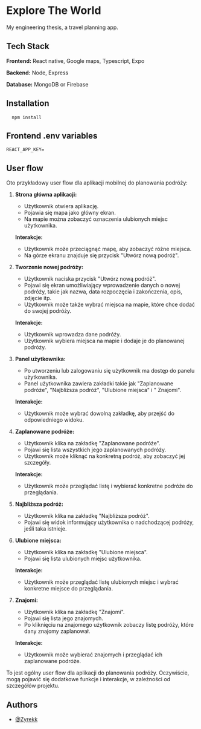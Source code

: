# Explore The World

My engineering thesis, a travel planning app.

## Tech Stack

**Frontend:** React native, Google maps, Typescript, Expo

**Backend:** Node, Express

**Database:** MongoDB or Firebase

## Installation

```npm
  npm install
```

## Frontend .env variables

```
REACT_APP_KEY=
```

## User flow

Oto przykładowy user flow dla aplikacji mobilnej do planowania podróży:

1. **Strona główna aplikacji:**

    - Użytkownik otwiera aplikację.
    - Pojawia się mapa jako główny ekran.
    - Na mapie można zobaczyć oznaczenia ulubionych miejsc użytkownika.

   **Interakcje:**

    - Użytkownik może przeciągnąć mapę, aby zobaczyć różne miejsca.
    - Na górze ekranu znajduje się przycisk "Utwórz nową podróż".

2. **Tworzenie nowej podróży:**

    - Użytkownik naciska przycisk "Utwórz nową podróż".
    - Pojawi się ekran umożliwiający wprowadzenie danych o nowej podróży, takie jak nazwa, data rozpoczęcia i
      zakończenia, opis, zdjęcie itp.
    - Użytkownik może także wybrać miejsca na mapie, które chce dodać do swojej podróży.

   **Interakcje:**

    - Użytkownik wprowadza dane podróży.
    - Użytkownik wybiera miejsca na mapie i dodaje je do planowanej podróży.

3. **Panel użytkownika:**

    - Po utworzeniu lub zalogowaniu się użytkownik ma dostęp do panelu użytkownika.
    - Panel użytkownika zawiera zakładki takie jak "Zaplanowane podróże", "Najbliższa podróż", "Ulubione miejsca" i "
      Znajomi".

   **Interakcje:**

    - Użytkownik może wybrać dowolną zakładkę, aby przejść do odpowiedniego widoku.

4. **Zaplanowane podróże:**

    - Użytkownik klika na zakładkę "Zaplanowane podróże".
    - Pojawi się lista wszystkich jego zaplanowanych podróży.
    - Użytkownik może kliknąć na konkretną podróż, aby zobaczyć jej szczegóły.

   **Interakcje:**

    - Użytkownik może przeglądać listę i wybierać konkretne podróże do przeglądania.

5. **Najbliższa podróż:**

    - Użytkownik klika na zakładkę "Najbliższa podróż".
    - Pojawi się widok informujący użytkownika o nadchodzącej podróży, jeśli taka istnieje.

6. **Ulubione miejsca:**

    - Użytkownik klika na zakładkę "Ulubione miejsca".
    - Pojawi się lista ulubionych miejsc użytkownika.

   **Interakcje:**

    - Użytkownik może przeglądać listę ulubionych miejsc i wybrać konkretne miejsce do przeglądania.

7. **Znajomi:**

    - Użytkownik klika na zakładkę "Znajomi".
    - Pojawi się lista jego znajomych.
    - Po kliknięciu na znajomego użytkownik zobaczy listę podróży, które dany znajomy zaplanował.

   **Interakcje:**

    - Użytkownik może wybierać znajomych i przeglądać ich zaplanowane podróże.

To jest ogólny user flow dla aplikacji do planowania podróży. Oczywiście, mogą pojawić się dodatkowe funkcje i
interakcje, w zależności od szczegółów projektu.

## Authors

- [@Zyrekk](https://github.com/Zyrekk)
